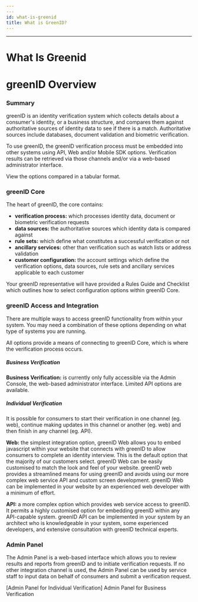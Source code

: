 ```yaml
---
---
id: what-is-greenid
title: What is GreenID?
---
```

---



# What Is Greenid
# greenID Overview
### Summary
greenID is an identity verification system which collects details about a consumer's identity, or a business structure, and compares them against authoritative sources of identity data to see if there is a match. Authoritative sources include databases, document validation and biometric verification. 

To use greenID, the greenID verification process must be embedded into other systems using API, Web and/or Mobile SDK options. Verification results can be retrieved via those channels and/or via a web-based administrator interface. 

View the options compared in a tabular format.
### greenID Core
The heart of greenID, the core contains:
- **verification process:** which processes identity data, document or biometric verification requests
- **data sources:** the authoritative sources which identity data is compared against
- **rule sets:** which define what constitutes a successful verification or not
- **ancillary services:** other than verification such as watch lists or address validation
- **customer configuration:** the account settings which define the verification options, data sources, rule sets and ancillary services applicable to each customer

Your greenID representative will have provided a Rules Guide and Checklist which outlines how to select configuration options within greenID Core.

### greenID Access and Integration
There are multiple ways to access greenID functionality from within your system. You may need a combination of these options depending on what type of systems you are running.

All options provide a means of connecting to greenID Core, which is where the verification process occurs.

##### Business Verification
**Business Verification:** is currently only fully accessible via the Admin Console, the web-based administrator interface. Limited API options are available. 

##### Individual Verification
It is possible for consumers to start their verification in one channel (eg. web), continue making updates in this channel or another (eg. web) and then finish in any channel (eg. API).

**Web:** the simplest integration option, greenID Web allows you to embed javascript within your website that connects with greenID to allow consumers to complete an identity interview. This is the default option that the majority of our customers select.  greenID Web can be easily customised to match the look and feel of your website. greenID web provides a streamlined means for using greenID and avoids using our more complex web service API and custom screen development. greenID Web can be implemented in your website by an experienced web developer with a minimum of effort.

**API:** a more complex option which provides web service access to greenID. It permits a highly customised option for embedding greenID within any API-capable system.  greenID API can be implemented in your system by an architect who is knowledgeable in your system, some experienced developers, and extensive consultation with greenID technical experts. 

### Admin Panel
The Admin Panel is a web-based interface which allows you to review results and reports from greenID and to initiate verification requests. If no other integration channel is used, the Admin Panel can be used by service staff to input data on behalf of consumers and submit a verification request.

[Admin Panel for Individual Verification]
Admin Panel for Business Verification